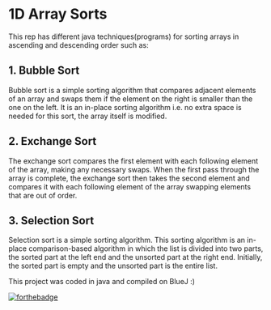 # 1D Array Sorts
This rep has different java techniques(programs) for sorting arrays in ascending and descending order such as:
## 1. Bubble Sort
Bubble sort is a simple sorting algorithm that compares adjacent elements of an array and swaps them if the element on the right is smaller than the one on the left. It is an in-place sorting algorithm i.e. no extra space is needed for this sort, the array itself is modified.
## 2. Exchange Sort
The exchange sort compares the first element with each following element of the array, making any necessary swaps. When the first pass through the array is complete, the exchange sort then takes the second element and compares it with each following element of the array swapping elements that are out of order.
## 3. Selection Sort
Selection sort is a simple sorting algorithm. This sorting algorithm is an in-place comparison-based algorithm in which the list is divided into two parts, the sorted part at the left end and the unsorted part at the right end. Initially, the sorted part is empty and the unsorted part is the entire list.

This project was coded in java and compiled on BlueJ :)

[![forthebadge](https://forthebadge.com/images/badges/made-with-java.svg)](https://forthebadge.com)
